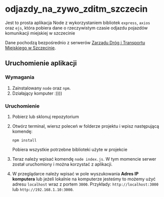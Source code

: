 # odjazdy_na_zywo_zditm_szczecin
Jest to prosta aplikacja Node z wykorzystaniem bibliotek `express`, `axios` oraz `ejs`, która pobiera dane o rzeczywistym czasie odjazdu pojazdów komunikacji miejskiej w szczecinie

Dane pochodzą bezpośrednio z serwerów [Zarządu Dróg i Transportu Miejskiego w Szczecinie](https://www.zditm.szczecin.pl/pl).

## Uruchomienie aplikacji

### Wymagania

1. Zainstalowany `node` oraz `npm`.
2. Działający komputer :))))

### Uruchomienie

1. Pobierz lub sklonuj repozytorium
2. Otwórz terminal, wiersz poleceń w folderze projektu i wpisz następującą komendę:

    `npm install`

    Pobiera wszystkie potrzebne biblioteki użyte w projekcie
3. Teraz należy wpisać komendę `node index.js`. W tym momencie serwer został uruchomiony i można korzystać z aplikacji.
4. W przeglądarce należy wpisać w pole wyszukowania **Adres IP komputera** lub jeżeli lokalnie na komputerze jesteśmy to możemy użyć adresu `localhost` wraz z portem `3000`.
    Przykłady: `http://localhost:3000` lub `http://192.168.1.10:3000`.